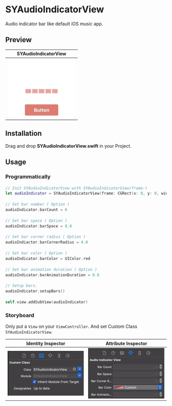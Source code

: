 # SYAudioIndicatorView
Audio indicator bar like default iOS music app.

## Preview  
| SYAudioIndicatorView |  
|:-:|
| ![SYAudioIndicatorView](https://github.com/hayabusabusa/SYAudioIndicatorView/blob/master/gifs/SYAudioIndicatorView.gif) |  

## Installation  
Drag and drop **SYAudioIndicatorView.swift** in your Project.

## Usage  
### Programmatically  
```swift
// Init SYAudioIndicatorView with SYAudioIndicatorView(frame:)
let audioIndicator = SYAudioIndicatorView(frame: CGRect(x: 0, y: 0, width: 100.0, height: 100.0))

// Set bar number ( Option )
audioIndicator.barCount = 6

// Set bar space ( Option )
audioIndicator.barSpace = 8.0

// Set bar corner radius ( Option )
audioIndiactor.barCornerRadius = 4.0

// Set bar color ( Option )
audioIndicator.barColor = UIColor.red

// Set bar animation duration ( Option )
audioIndicator.barAnimationDuration = 0.6

// Setup bars.
audioIndicator.setupBars()

self.view.addSubView(audioIndicator)
```

### Storyboard  
Only put a `View` on your `ViewController`. And set Custom Class `SYAudioIndicatorView`.  

| Identity Inspector | Attribute Inspector |  
|:-:|:-:|  
| ![view](https://github.com/hayabusabusa/SYAudioIndicatorView/blob/master/gifs/view.png) | ![settings](https://github.com/hayabusabusa/SYAudioIndicatorView/blob/master/gifs/settings.png) |
